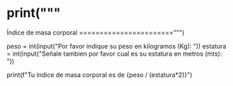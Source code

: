 print("""
=======================
Índice de masa corporal
=======================""")

peso = int(input("Por favor indique su peso en kilogramos (Kg): "))
estatura = int(input("Señale tambien por favor cual es su estatura en metros (mts): "))

print(f"Tu índice de masa corporal es de {peso / (estatura*2)}")
